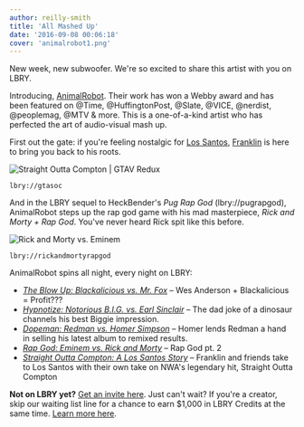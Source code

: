 ```yaml
---
author: reilly-smith
title: 'All Mashed Up'
date: '2016-09-08 00:06:18'
cover: 'animalrobot1.png'
---
```


New week, new subwoofer. We're so excited to share this artist with you on LBRY.

Introducing, [AnimalRobot](https://www.facebook.com/animalrobot). Their work has won a Webby award and has been featured on @Time, @HuffingtonPost, @Slate, @VICE, @nerdist, @peoplemag, @MTV & more. This is a one-of-a-kind artist who has perfected the art of audio-visual mash up.

First out the gate: if you're feeling nostalgic for [Los Santos](http://gta.wikia.com/wiki/Los_Santos_(HD_Universe)), [Franklin](http://gta.wikia.com/wiki/Franklin_Clinton) is here to bring you back to his roots.

![Straight Outta Compton | GTAV Redux](/img/news/gtav.png)

`lbry://gtasoc`

And in the LBRY sequel to HeckBender's *Pug Rap God* (lbry://pugrapgod), AnimalRobot steps up the rap god game with his mad masterpiece, *Rick and Morty + Rap God*. You've never heard Rick spit like this before.

![Rick and Morty vs. Eminem](/img/news/rick.png)

`lbry://rickandmortyrapgod`

AnimalRobot spins all night, every night on LBRY:

- [*The Blow Up: Blackalicious vs. Mr. Fox*](https://open.lbry.com/theblowup) – Wes Anderson + Blackalicious = Profit???
- [*Hypnotize: Notorious B.I.G. vs. Earl Sinclair*](https://open.lbry.com/hypnotize) – The dad joke of a dinosaur channels his best Biggie impression.
- [*Dopeman: Redman vs. Homer Simpson*](https://open.lbry.com/dopeman) – Homer lends Redman a hand in selling his latest album to remixed results.
- [*Rap God: Eminem vs. Rick and Morty*](https://open.lbry.com/rickandmortyrapgod) – Rap God pt. 2
- [*Straight Outta Compton: A Los Santos Story*](https://open.lbry.com/gtasoc) – Franklin and friends take to Los Santos with their own take on NWA's legendary hit, Straight Outta Compton

**Not on LBRY yet?** [Get an invite here](/get). Just can't wait? If you're a creator, skip our waiting list line for a chance to earn $1,000 in LBRY Credits at the same time. [Learn more here](/publish).
